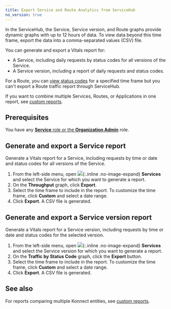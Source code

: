 ```yaml
---
title: Export Service and Route Analytics from ServiceHub
no_version: true
---
```

In the ServiceHub, the Service, Service version, and Route graphs provide dynamic
graphs with up to 12 hours of data. To view data beyond this time frame, export
the data into a comma-separated values (CSV) file.

You can generate and export a Vitals report for:

* A Service, including daily requests by status codes for all versions of the
Service.
* A Service version, including a report of daily requests and status codes.

For a Route, you can [view status codes](/konnect/vitals/#view-vitals-performance-for-a-route)
for a specified time frame but you can't export a Route traffic report through
ServiceHub.

If you want to combine multiple Services, Routes, or Applications in one report,
see [custom reports](/konnect/vitals/custom-reports).

## Prerequisites
You have any [**Service** role or the **Organization Admin**](/konnect/org-management/users-and-roles)
role.

## Generate and export a Service report

Generate a Vitals report for a Service, including requests by time or date and
status codes for all versions of the Service.

1. From the left-side menu, open
![](/assets/images/icons/konnect/icn-servicehub.svg){:.inline .no-image-expand}
**Services** and select the Service for which you want to generate a
report.
2. On the **Throughput** graph, click **Export**.
3. Select the time frame to include in the report. To customize the time frame,
click **Custom** and select a date range.
4. Click **Export**. A CSV file is generated.

## Generate and export a Service version report

Generate a Vitals report for a Service version, including requests by time or
 date and status codes for the selected version.

1. From the left-side menu, open
![](/assets/images/icons/konnect/icn-servicehub.svg){:.inline .no-image-expand}
**Services** and select the Service version for which you want to generate a
report.
2. On the **Traffic by Status Code** graph, click the **Export** button.
3. Select the time frame to include in the report. To customize the time frame,
click **Custom** and select a date range.
4. Click **Export**. A CSV file is generated.

## See also

For reports comparing multiple Konnect entities, see [custom reports](/konnect/vitals/custom-reports).
